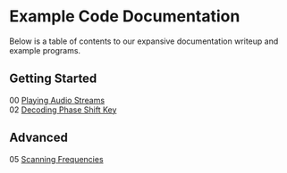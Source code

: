 # Example Code Documentation
Below is a table of contents to our expansive documentation writeup and example programs.  

## Getting Started
00 [Playing Audio Streams](/HackRFDotnet/HackRFDotnetDocs/getting-started.html)  
02 [Decoding Phase Shift Key](/HackRFDotnet/HackRFDotnetDocs/getting-started.html)  

## Advanced
05 [Scanning Frequencies](/HackRFDotnet/HackRFDotnetDocs/getting-started.html)  
